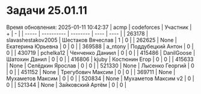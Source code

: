 # Задачи 25.01.11
Время обновления: 2025-01-11 10:42:37
| acmp  | codeforces | Участник | +    | -    |
| ----- | ---------- | -------- | ---- | ---- |
| 263178 | slavashestakov2005 | Шестаков Вячеслав | 1 | 0 |
| 262625 | None | Екатерина Юрьевна | 0 | 0 |
| 369588 | a_ntony | Поддубецкий Антон | 0 | 0 |
| 430719 | pchelka12 | Ченченко Даниил | 0 | 0 |
| 415486 | DanilGoose | Шатохин Данил | 0 | 0 |
| 416806 | kjuby | Костюнин Егор | 0 | 0 |
| 415633 | None | Селёдкин Ярослав | 0 | 0 |
| 521330 | None | Лысенко Георгий | 0 | 0 |
| 451152 | None | Трегубович Максим | 0 | 0 |
| 369711 | None | Мухаметов Максим | 0 | 0 |
| 520834 | None | Мухаметов Максим v2 | 0 | 0 |
| 521344 | None | Зайковский Артём | 0 | 0 |
